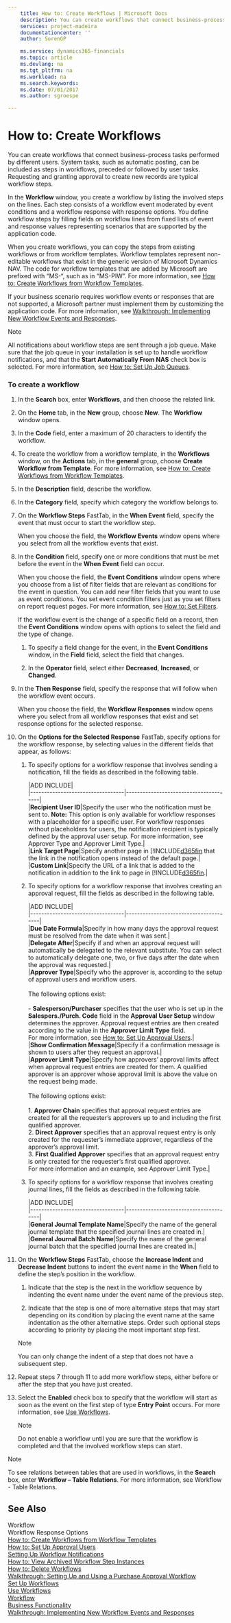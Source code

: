 ```yaml
---
    title: How to: Create Workflows | Microsoft Docs
    description: You can create workflows that connect business-process tasks performed by different users. System tasks, such as automatic posting, can be included as steps in workflows, preceded or followed by user tasks. Requesting and granting approval to create new records are typical workflow steps.
    services: project-madeira
    documentationcenter: ''
    author: SorenGP

    ms.service: dynamics365-financials
    ms.topic: article
    ms.devlang: na
    ms.tgt_pltfrm: na
    ms.workload: na
    ms.search.keywords:
    ms.date: 07/01/2017
    ms.author: sgroespe

---
```

# How to: Create Workflows
You can create workflows that connect business-process tasks performed by different users. System tasks, such as automatic posting, can be included as steps in workflows, preceded or followed by user tasks. Requesting and granting approval to create new records are typical workflow steps.  
  
 In the **Workflow** window, you create a workflow by listing the involved steps on the lines. Each step consists of a workflow event moderated by event conditions and a workflow response with response options. You define workflow steps by filling fields on workflow lines from fixed lists of event and response values representing scenarios that are supported by the application code.  
  
 When you create workflows, you can copy the steps from existing workflows or from workflow templates. Workflow templates represent non-editable workflows that exist in the generic version of Microsoft Dynamics NAV. The code for workflow templates that are added by Microsoft are prefixed with “MS-“, such as in “MS-PIW”. For more information, see [How to: Create Workflows from Workflow Templates](across-how-to-create-workflows-from-workflow-templates.md).  
  
 If your business scenario requires workflow events or responses that are not supported, a Microsoft partner must implement them by customizing the application code. For more information, see [Walkthrough: Implementing New Workflow Events and Responses](walkthrough-implementing-new-workflow-events-and-responses.md).  
  
> [!NOTE]  
>  All notifications about workflow steps are sent through a job queue. Make sure that the job queue in your installation is set up to handle workflow notifications, and that the **Start Automatically From NAS** check box is selected. For more information, see [How to: Set Up Job Queues](across-how-to-set-up-job-queues.md).  
  
### To create a workflow  
  
1.  In the **Search** box, enter **Workflows**, and then choose the related link.  
  
2.  On the **Home** tab, in the **New** group, choose **New**. The **Workflow** window opens.  
  
3.  In the **Code** field, enter a maximum of 20 characters to identify the workflow.  
  
4.  To create the workflow from a workflow template, in the **Workflows** window, on the **Actions** tab, in the **general** group, choose **Create Workflow from Template**. For more information, see [How to: Create Workflows from Workflow Templates](across-how-to-create-workflows-from-workflow-templates.md).  
  
5.  In the **Description** field, describe the workflow.  
  
6.  In the **Category** field, specify which category the workflow belongs to.  
  
7.  On the **Workflow Steps** FastTab, in the **When Event** field, specify the event that must occur to start the workflow step.  
  
     When you choose the field, the **Workflow Events** window opens where you select from all the workflow events that exist.  
  
8.  In the **Condition** field, specify one or more conditions that must be met before the event in the **When Event** field can occur.  
  
     When you choose the field, the **Event Conditions** window opens where you choose from a list of filter fields that are relevant as conditions for the event in question. You can add new filter fields that you want to use as event conditions. You set event condition filters just as you set filters on report request pages. For more information, see [How to: Set Filters](across-how-to-set-filters.md).  
  
     If the workflow event is the change of a specific field on a record, then the **Event Conditions** window opens with options to select the field and the type of change.  
  
    1.  To specify a field change for the event, in the **Event Conditions** window, in the **Field** field, select the field that changes.  
  
    2.  In the **Operator** field, select either **Decreased**, **Increased**, or **Changed**.  
  
9. In the **Then Response** field, specify the response that will follow when the workflow event occurs.  
  
     When you choose the field, the **Workflow Responses** window opens where you select from all workflow responses that exist and set response options for the selected response.  
  
10. On the **Options for the Selected Response** FastTab, specify options for the workflow response, by selecting values in the different fields that appear, as follows:  
  
    1.  To specify options for a workflow response that involves sending a notification, fill the fields as described in the following table.  
  
        |ADD INCLUDE<!--[!INCLUDE[bp_tableoption](includes/bp_tabledescription_md.md)]-->|  
        |----------------------------------|---------------------------------------|  
        |**Recipient User ID**|Specify the user who the notification must be sent to. **Note:**  This option is only available for workflow responses with a placeholder for a specific user. For workflow responses without placeholders for users, the notification recipient is typically defined by the approval user setup. For more information, see Approver Type and Approver Limit Type.|  
        |**Link Target Page**|Specify another page in [!INCLUDE[d365fin](includes/d365fin_md.md) that the link in the notification opens instead of the default page.|  
        |**Custom Link**|Specify the URL of a link that is added to the notification in addition to the link to page in [!INCLUDE[d365fin](includes/d365fin_md.md).|  
  
    2.  To specify options for a workflow response that involves creating an approval request, fill the fields as described in the following table.  
  
        |ADD INCLUDE<!--[!INCLUDE[bp_tableoption](includes/bp_tabledescription_md.md)]-->|  
        |----------------------------------|---------------------------------------|  
        |**Due Date Formula**|Specify in how many days the approval request must be resolved from the date when it was sent.|  
        |**Delegate After**|Specify if and when an approval request will automatically be delegated to the relevant substitute. You can select to automatically delegate one, two, or five days after the date when the approval was requested.|  
        |**Approver Type**|Specify who the approver is, according to the setup of approval users and workflow users.<br /><br /> The following options exist:<br /><br /> -   **Salesperson/Purchaser** specifies that the user who is set up in the **Salespers./Purch. Code** field in the **Approval User Setup** window determines the approver. Approval request entries are then created according to the value in the **Approver Limit Type** field.<br />     For more information, see [How to: Set Up Approval Users](across-how-to-set-up-workflow-users.md).|  
        |**Show Confirmation Message**|Specify if a confirmation message is shown to users after they request an approval.|  
        |**Approver Limit Type**|Specify how approvers’ approval limits affect when approval request entries are created for them. A qualified approver is an approver whose approval limit is above the value on the request being made.<br /><br /> The following options exist:<br /><br /> 1.  **Approver Chain** specifies that approval request entries are created for all the requester’s approvers up to and including the first qualified approver.<br />2.  **Direct Approver** specifies that an approval request entry is only created for the requester’s immediate approver, regardless of the approver’s approval limit.<br />3.  **First Qualified Approver** specifies that an approval request entry is only created for the requester’s first qualified approver.<br />     For more information and an example, see Approver Limit Type.|  
  
    3.  To specify options for a workflow response that involves creating journal lines, fill the fields as described in the following table.  
  
        |ADD INCLUDE<!--[!INCLUDE[bp_tableoption](includes/bp_tabledescription_md.md)]-->|  
        |----------------------------------|---------------------------------------|  
        |**General Journal Template Name**|Specify the name of the general journal template that the specified journal lines are created in.|  
        |**General Journal Batch Name**|Specify the name of the general journal batch that the specified journal lines are created in.|  
  
11. On the **Workflow Steps** FastTab, choose the **Increase Indent** and **Decrease Indent** buttons to indent the event name in the **When** field to define the step’s position in the workflow.  
  
    1.  Indicate that the step is the next in the workflow sequence by indenting the event name under the event name of the previous step.  
  
    2.  Indicate that the step is one of more alternative steps that may start depending on its condition by placing the event name at the same indentation as the other alternative steps. Order such optional steps according to priority by placing the most important step first.  
  
    > [!NOTE]  
    >  You can only change the indent of a step that does not have a subsequent step.  
  
12. Repeat steps 7 through 11 to add more workflow steps, either before or after the step that you have just created.  
  
13. Select the **Enabled** check box to specify that the workflow will start as soon as the event on the first step of type **Entry Point** occurs. For more information, see [Use Workflows](across-use-workflows.md).  
  
    > [!NOTE]  
    >  Do not enable a workflow until you are sure that the workflow is completed and that the involved workflow steps can start.  
  
> [!NOTE]  
>  To see relations between tables that are used in workflows, in the **Search** box, enter **Workflow – Table Relations**. For more information, see Workflow - Table Relations.  
  
## See Also  
 Workflow   
 Workflow Response Options   
 [How to: Create Workflows from Workflow Templates](across-how-to-create-workflows-from-workflow-templates.md)   
 [How to: Set Up Approval Users](across-how-to-set-up-approval-users.md)   
 [Setting Up Workflow Notifications](across-setting-up-workflow-notifications.md)   
 [How to: View Archived Workflow Step Instances](across-how-to-view-archived-workflow-step-instances.md)   
 [How to: Delete Workflows](across-how-to-delete-workflows.md)   
 [Walkthrough: Setting Up and Using a Purchase Approval Workflow](walkthrough-setting-up-and-using-a-purchase-approval-workflow.md)   
 [Set Up Workflows](across-set-up-workflows.md)   
 [Use Workflows](across-use-workflows.md)   
 [Workflow](across-workflow.md)   
 [Business Functionality](across-Business%20Functionality.md)   
 [Walkthrough: Implementing New Workflow Events and Responses](walkthrough-implementing-new-workflow-events-and-responses.md)